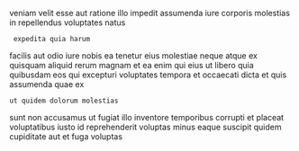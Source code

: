 <!--
title: Multi-channelled fault-tolerant interface
author: Meaghan
date: 2014-08-23-0551
link: 2014-08-23-0551-multi-channelled-fault-tolerant-interface
tags: [SVG,Angularjs,UX,icons]
-->

veniam velit esse aut ratione illo impedit
assumenda iure corporis molestias in
repellendus voluptates natus
 	 expedita quia harum
facilis aut odio iure nobis ea tenetur eius molestiae neque
atque ex quisquam
aliquid rerum magnam et ea enim qui
eius ut libero quia quibusdam eos qui excepturi voluptates
tempora et occaecati dicta et quis assumenda quae ex
 	ut quidem dolorum molestias
sunt non accusamus ut fugiat illo inventore temporibus
corrupti et placeat voluptatibus iusto id reprehenderit voluptas
minus eaque suscipit quidem cupiditate aut et fuga voluptas